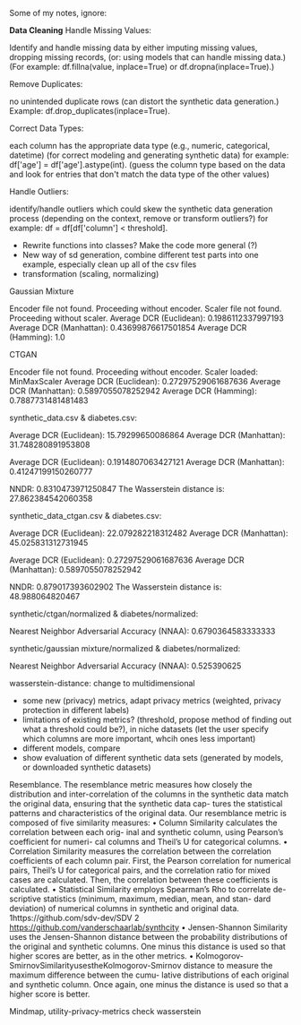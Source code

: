 Some of my notes, ignore:

**Data Cleaning**
Handle Missing Values:

Identify and handle missing data by either imputing missing values, dropping missing records, (or: using models that can handle missing data.)
(For example: df.fillna(value, inplace=True) or df.dropna(inplace=True).)

Remove Duplicates:

no unintended duplicate rows (can distort the synthetic data generation.)
Example: df.drop_duplicates(inplace=True).

Correct Data Types:

each column has the appropriate data type (e.g., numeric, categorical, datetime) (for correct modeling and generating synthetic data)
for example: df['age'] = df['age'].astype(int). (guess the column type based on the data and look for entries that don't match the data type of the other values)

Handle Outliers:

identify/handle outliers which could skew the synthetic data generation process (depending on the context, remove or transform outliers?)
for example: df = df[df['column'] < threshold].


- Rewrite functions into classes? Make the code more general (?)
- New way of sd generation, combine different test parts into one example, especially clean up all of the csv files
- transformation (scaling, normalizing)


Gaussian Mixture

Encoder file not found. Proceeding without encoder.
Scaler file not found. Proceeding without scaler.
Average DCR (Euclidean): 0.1986112337997193
Average DCR (Manhattan): 0.43699876617501854
Average DCR (Hamming): 1.0


CTGAN

Encoder file not found. Proceeding without encoder.
Scaler loaded: MinMaxScaler
Average DCR (Euclidean): 0.27297529061687636
Average DCR (Manhattan): 0.5897055078252942
Average DCR (Hamming): 0.7887731481481483




synthetic_data.csv & diabetes.csv:

Average DCR (Euclidean): 15.79299650086864
Average DCR (Manhattan): 31.748280891953808

Average DCR (Euclidean): 0.1914807063427121
Average DCR (Manhattan): 0.41247199150260777

NNDR: 0.8310473971250847
The Wasserstein distance is: 27.862384542060358

synthetic_data_ctgan.csv & diabetes.csv:

Average DCR (Euclidean): 22.079282218312482
Average DCR (Manhattan): 45.025831312731945

Average DCR (Euclidean): 0.27297529061687636
Average DCR (Manhattan): 0.5897055078252942

NNDR: 0.879017393602902
The Wasserstein distance is: 48.988064820467



synthetic/ctgan/normalized & diabetes/normalized:

Nearest Neighbor Adversarial Accuracy (NNAA): 0.6790364583333333

synthetic/gaussian mixture/normalized & diabetes/normalized:

Nearest Neighbor Adversarial Accuracy (NNAA): 0.525390625




wasserstein-distance: change to multidimensional

- some new (privacy) metrics, adapt privacy metrics (weighted, privacy protection in different labels)
- limitations of existing metrics? (threshold, propose method of finding out what a threshold could be?), in niche datasets (let the user specify which columns are more important, whcih ones less important)
- different models, compare
- show evaluation of different synthetic data sets (generated by models, or downloaded synthetic datasets)


Resemblance. The resemblance metric measures how closely the distribution and inter-correlation of the columns in the synthetic data match the original data, ensuring that the synthetic data cap- tures the statistical patterns and characteristics of the original data. Our resemblance metric is composed of five similarity measures:
• Column Similarity calculates the correlation between each orig- inal and synthetic column, using Pearson’s coefficient for numeri- cal columns and Theil’s U for categorical columns.
• Correlation Similarity measures the correlation between the correlation coefficients of each column pair. First, the Pearson correlation for numerical pairs, Theil’s U for categorical pairs, and the correlation ratio for mixed cases are calculated. Then, the correlation between these coefficients is calculated.
• Statistical Similarity employs Spearman’s Rho to correlate de- scriptive statistics (minimum, maximum, median, mean, and stan- dard deviation) of numerical columns in synthetic and original data.
1https://github.com/sdv-dev/SDV
2 https://github.com/vanderschaarlab/synthcity
• Jensen-Shannon Similarity uses the Jensen-Shannon distance between the probability distributions of the original and synthetic columns. One minus this distance is used so that higher scores are better, as in the other metrics.
• Kolmogorov-SmirnovSimilarityusestheKolmogorov-Smirnov distance to measure the maximum difference between the cumu- lative distributions of each original and synthetic column. Once again, one minus the distance is used so that a higher score is better.





Mindmap, utility-privacy-metrics
check wasserstein